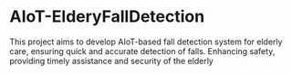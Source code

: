 # AIoT-ElderyFallDetection
This project aims to develop AIoT-based fall detection system for elderly care, ensuring quick and accurate detection of falls. Enhancing safety, providing timely assistance and security of the elderly
